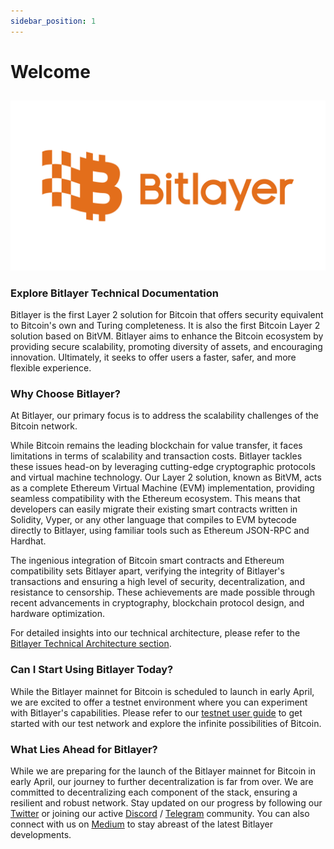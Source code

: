 ```yaml
---
sidebar_position: 1
---
```


# Welcome
##   

![The first bitcoin security-equivalent Layer 2 based on BitVM](FA_Bitlayer-Logo-horizontal.png)

### Explore Bitlayer Technical Documentation

Bitlayer is the first Layer 2 solution for Bitcoin that offers security equivalent to Bitcoin's own and Turing completeness. It is also the first Bitcoin Layer 2 solution based on BitVM. Bitlayer aims to enhance the Bitcoin ecosystem by providing secure scalability, promoting diversity of assets, and encouraging innovation. Ultimately, it seeks to offer users a faster, safer, and more flexible experience.

### Why Choose Bitlayer?

At Bitlayer, our primary focus is to address the scalability challenges of the Bitcoin network.

While Bitcoin remains the leading blockchain for value transfer, it faces limitations in terms of scalability and transaction costs. Bitlayer tackles these issues head-on by leveraging cutting-edge cryptographic protocols and virtual machine technology. Our Layer 2 solution, known as BitVM, acts as a complete Ethereum Virtual Machine (EVM) implementation, providing seamless compatibility with the Ethereum ecosystem. This means that developers can easily migrate their existing smart contracts written in Solidity, Vyper, or any other language that compiles to EVM bytecode directly to Bitlayer, using familiar tools such as Ethereum JSON-RPC and Hardhat.

The ingenious integration of Bitcoin smart contracts and Ethereum compatibility sets Bitlayer apart, verifying the integrity of Bitlayer's transactions and ensuring a high level of security, decentralization, and resistance to censorship. These achievements are made possible through recent advancements in cryptography, blockchain protocol design, and hardware optimization.

For detailed insights into our technical architecture, please refer to the [Bitlayer Technical Architecture section](/docs/AboutBitlayer/technicalarchitecture).

### Can I Start Using Bitlayer Today?
While the Bitlayer mainnet for Bitcoin is scheduled to launch in early April, we are excited to offer a testnet environment where you can experiment with Bitlayer's capabilities. Please refer to our [testnet user guide](/docs/Build/TestnetUserGuide) to get started with our test network and explore the infinite possibilities of Bitcoin.

### What Lies Ahead for Bitlayer?
While we are preparing for the launch of the Bitlayer mainnet for Bitcoin in early April, our journey to further decentralization is far from over. We are committed to decentralizing each component of the stack, ensuring a resilient and robust network. Stay updated on our progress by following our [Twitter](https://twitter.com/BitLayerLabs) or joining our active [Discord](https://discord.com/invite/GGSjNyD8nj) / [Telegram](https://t.me/bitlayerofficial) community. You can also connect with us on [Medium](https://medium.com/@Bitlayer) to stay abreast of the latest Bitlayer developments.